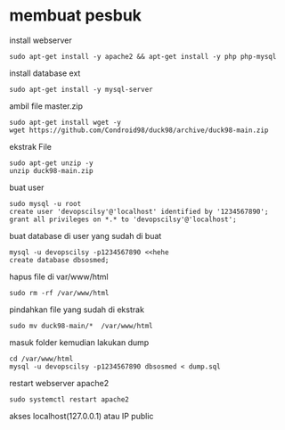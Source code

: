 # membuat pesbuk

install webserver
```
sudo apt-get install -y apache2 && apt-get install -y php php-mysql
```

install database ext
```
sudo apt-get install -y mysql-server
```

ambil file master.zip
```
sudo apt-get install wget -y
wget https://github.com/Condroid98/duck98/archive/duck98-main.zip
```

ekstrak File
```
sudo apt-get unzip -y
unzip duck98-main.zip
```

buat user
```
sudo mysql -u root
create user 'devopscilsy'@'localhost' identified by '1234567890';
grant all privileges on *.* to 'devopscilsy'@'localhost';
```

buat database di user yang sudah di buat
```
mysql -u devopscilsy -p1234567890 <<hehe
create database dbsosmed;
```

hapus file di var/www/html
```
sudo rm -rf /var/www/html
```

pindahkan file yang sudah di ekstrak
```
sudo mv duck98-main/*  /var/www/html
````

masuk folder kemudian lakukan dump
```
cd /var/www/html
mysql -u devopscilsy -p1234567890 dbsosmed < dump.sql
```

restart webserver apache2
```
sudo systemctl restart apache2
```

akses localhost(127.0.0.1) atau IP public
